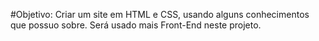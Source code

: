 #Objetivo: Criar um site em HTML e CSS, usando alguns
conhecimentos que possuo sobre. Será usado mais Front-End neste projeto.
